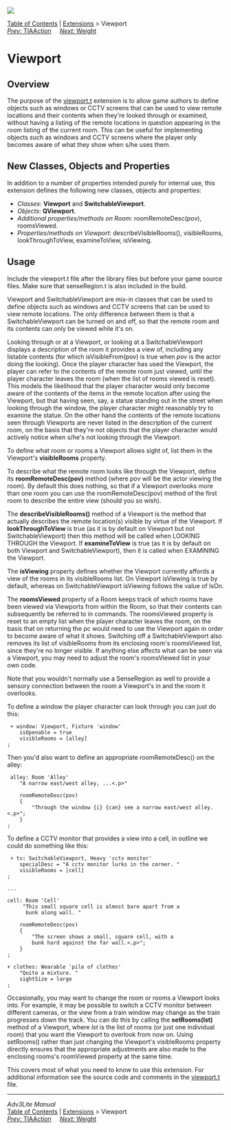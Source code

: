 ![](../../docs/manual/topbar.jpg)

[Table of Contents](../../docs/manual/toc.htm) \|
[Extensions](../../docs/manual/extensions.htm) \> Viewport  
[*Prev:* TIAAction](tiaaction.htm)     [*Next:* Weight](weight.htm)    

# Viewport

## Overview

The purpose of the [viewport.t](../viewport.t) extension is to allow
game authors to define objects such as windows or CCTV screens that can
be used to view remote locations and their contents when they're looked
through or examined, without having a listing of the remote locations in
question appearing in the room listing of the current room. This can be
useful for implementing objects such as windows and CCTV screens where
the player only becomes aware of what they show when s/he uses them.

  

## New Classes, Objects and Properties

In addition to a number of properties intended purely for internal use,
this extension defines the following new classes, objects and
properties:

- *Classes*: **Viewport** and **SwitchableViewport**.
- *Objects*: **QViewport**.
- *Additional properties/methods on Room*: roomRemoteDesc(pov),
  roomsViewed.
- *Properties/methods on Viewport*: describeVisibleRooms(),
  visibleRooms, lookThroughToView, examineToView, isViewing.

## Usage

Include the viewport.t file after the library files but before your game
source files. Make sure that senseRegion.t is also included in the
build.

Viewport and SwitchableViewport are mix-in classes that can be used to
define objects such as windows and CCTV screens that can be used to view
remote locations. The only difference between them is that a
SwitchableViewport can be turned on and off, so that the remote room and
its contents can only be viewed while it's on.

Looking through or at a Viewport, or looking at a SwitchableViewport
displays a description of the room it provides a view of, including any
listable contents (for which isVisibleFrom(pov) is true when *pov* is
the actor doing the looking). Once the player character has used the
Viewport, the player can refer to the contents of the remote room just
viewed, until the player character leaves the room (when the list of
rooms viewed is reset). This models the likelihood that the player
character would only become aware of the contents of the items in the
remote location after using the Viewport, but that having seen, say, a
statue standing out in the street when looking through the window, the
player character might reasonably try to examine the statue. On the
other hand the contents of the remote locations seen through Viewports
are never listed in the description of the current room, on the basis
that they're not objects that the player character would actively notice
when s/he's not looking through the Viewport.

To define what room or rooms a Viewport allows sight of, list them in
the Viewport's **visibleRooms** property.

To describe what the remote room looks like through the Viewport, define
its **roomRemoteDesc(pov)** method (where *pov* will be the actor
viewing the room). By default this does nothing, so that if a Viewport
overlooks more than one room you can use the roomRemoteDesc(pov) method
of the first room to describe the entire view (should you so wish).

The **describeVisibleRooms()** method of a Viewport is the method that
actually describes the remote location(s) visible by virtue of the
Viewport. If **lookThroughToView** is true (as it is by default on
Viewport but not SwitchableViewport) then this method will be called
when LOOKING THROUGH the Viewport. If **examineToView** is true (as it
is by default on both Viewport and SwitchableViewport), then it is
called when EXAMINING the Viewport.

The **isViewing** property defines whether the Viewport currently
affords a view of the rooms in its visibleRooms list. On Viewport
isViewing is true by default, whereas on SwitchableViewport isViewing
follows the value of IsOn.

The **roomsViewed** property of a Room keeps track of which rooms have
been viewed via Viewports from within the Room, so that their contents
can subsequently be referred to in commands. The roomsViewed property is
reset to an empty list when the player character leaves the room, on the
basis that on returning the pc would need to use the Viewport again in
order to become aware of what it shows. Switching off a
SwitchableViewport also removes its list of visibleRooms from its
enclosing room's roomsViewed list, since they're no longer visible. If
anything else affects what can be seen via a Viewport, you may need to
adjust the room's roomsViewed list in your own code.

Note that you wouldn't normally use a SenseRegion as well to provide a
sensory connection between the room a Viewport's in and the room it
overlooks.

To define a window the player character can look through you can just do
this:

     + window: Viewport, Fixture 'window'   
        isOpenable = true   
        visibleRooms = [alley]       
    ;
     

Then you'd also want to define an appropriate roomRemoteDesc() on the
alley:

     alley: Room 'Alley'
        "A narrow east/west alley, ...<.p>"
          
        roomRemoteDesc(pov)
        {
            "Through the window {i} {can} see a narrow east/west alley.<.p>";
        }
    ;
     
     

To define a CCTV monitor that provides a view into a cell, in outline we
could do something like this:

     + tv: SwitchableViewport, Heavy 'cctv monitor'
        specialDesc = "A cctv monitor lurks in the corner. "
        visibleRooms = [cell]
    ;

    ...

    cell: Room 'Cell'
         "This small square cell is almost bare apart from a
          bunk along wall. "

        roomRemoteDesc(pov)
        {
            "The screen shows a small, square cell, with a
            bunk hard against the far wall.<.p>";
        }    
    ;

    + clothes: Wearable 'pile of clothes'
        "Quite a mixture. "
        sightSize = large
    ;
     

Occasionally, you may want to change the room or rooms a Viewport looks
into. For example, it may be possible to switch a CCTV monitor between
different cameras, or the view from a train window may change as the
train progresses down the track. You can do this by calling the
**setRooms(lst)** method of a Viewport, where *lst* is the list of rooms
(or just one individual room) that you want the Viewport to overlook
from now on. Using setRooms() rather than just changing the Viewport's
visibleRooms property directly ensures that the appropriate adjustments
are also made to the enclosing rooms's roomViewed property at the same
time.

This covers most of what you need to know to use this extension. For
additional information see the source code and comments in the
[viewport.t](../viewport.t) file.

------------------------------------------------------------------------

*Adv3Lite Manual*  
[Table of Contents](../../docs/manual/toc.htm) \|
[Extensions](../../docs/manual/extensions.htm) \> Viewport  
[*Prev:* TIAAction](tiaaction.htm)     [*Next:* Weight](weight.htm)    

